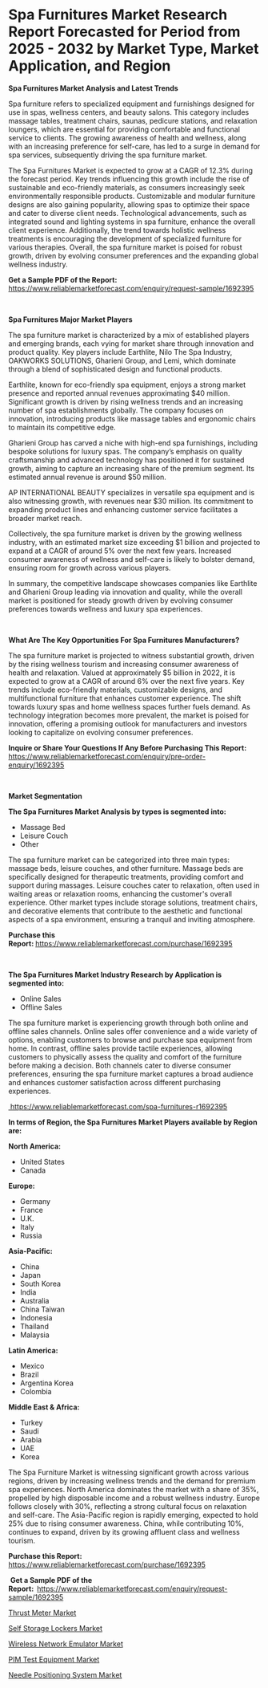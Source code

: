 <p><h1>Spa Furnitures Market Research Report Forecasted for Period from 2025 -  2032 by Market Type, Market Application, and Region</h1></p><p><strong>Spa Furnitures Market Analysis and Latest Trends</strong></p>
<p><p>Spa furniture refers to specialized equipment and furnishings designed for use in spas, wellness centers, and beauty salons. This category includes massage tables, treatment chairs, saunas, pedicure stations, and relaxation loungers, which are essential for providing comfortable and functional service to clients. The growing awareness of health and wellness, along with an increasing preference for self-care, has led to a surge in demand for spa services, subsequently driving the spa furniture market.</p><p>The Spa Furnitures Market is expected to grow at a CAGR of 12.3% during the forecast period. Key trends influencing this growth include the rise of sustainable and eco-friendly materials, as consumers increasingly seek environmentally responsible products. Customizable and modular furniture designs are also gaining popularity, allowing spas to optimize their space and cater to diverse client needs. Technological advancements, such as integrated sound and lighting systems in spa furniture, enhance the overall client experience. Additionally, the trend towards holistic wellness treatments is encouraging the development of specialized furniture for various therapies. Overall, the spa furniture market is poised for robust growth, driven by evolving consumer preferences and the expanding global wellness industry.</p></p>
<p><strong>Get a Sample PDF of the Report:&nbsp;</strong> <a href="https://www.reliablemarketforecast.com/enquiry/request-sample/1692395?utm_campaign=1840&utm_medium=2&utm_source=Github&utm_content=ia&utm_term=11042025&utm_id=spa-furnitures">https://www.reliablemarketforecast.com/enquiry/request-sample/1692395</a></p>
<p>&nbsp;</p>
<p><strong>Spa Furnitures Major Market Players</strong></p>
<p><p>The spa furniture market is characterized by a mix of established players and emerging brands, each vying for market share through innovation and product quality. Key players include Earthlite, Nilo The Spa Industry, OAKWORKS SOLUTIONS, Gharieni Group, and Lemi, which dominate through a blend of sophisticated design and functional products.</p><p>Earthlite, known for eco-friendly spa equipment, enjoys a strong market presence and reported annual revenues approximating $40 million. Significant growth is driven by rising wellness trends and an increasing number of spa establishments globally. The company focuses on innovation, introducing products like massage tables and ergonomic chairs to maintain its competitive edge.</p><p>Gharieni Group has carved a niche with high-end spa furnishings, including bespoke solutions for luxury spas. The company’s emphasis on quality craftsmanship and advanced technology has positioned it for sustained growth, aiming to capture an increasing share of the premium segment. Its estimated annual revenue is around $50 million.</p><p>AP INTERNATIONAL BEAUTY specializes in versatile spa equipment and is also witnessing growth, with revenues near $30 million. Its commitment to expanding product lines and enhancing customer service facilitates a broader market reach.</p><p>Collectively, the spa furniture market is driven by the growing wellness industry, with an estimated market size exceeding $1 billion and projected to expand at a CAGR of around 5% over the next few years. Increased consumer awareness of wellness and self-care is likely to bolster demand, ensuring room for growth across various players.</p><p>In summary, the competitive landscape showcases companies like Earthlite and Gharieni Group leading via innovation and quality, while the overall market is positioned for steady growth driven by evolving consumer preferences towards wellness and luxury spa experiences.</p></p>
<p>&nbsp;</p>
<p><strong>What Are The Key Opportunities For Spa Furnitures Manufacturers?</strong></p>
<p><p>The spa furniture market is projected to witness substantial growth, driven by the rising wellness tourism and increasing consumer awareness of health and relaxation. Valued at approximately $5 billion in 2022, it is expected to grow at a CAGR of around 6% over the next five years. Key trends include eco-friendly materials, customizable designs, and multifunctional furniture that enhances customer experience. The shift towards luxury spas and home wellness spaces further fuels demand. As technology integration becomes more prevalent, the market is poised for innovation, offering a promising outlook for manufacturers and investors looking to capitalize on evolving consumer preferences.</p></p>
<p><strong>Inquire or Share Your Questions If Any Before Purchasing This Report:</strong> <a href="https://www.reliablemarketforecast.com/enquiry/pre-order-enquiry/1692395?utm_campaign=1840&utm_medium=2&utm_source=Github&utm_content=ia&utm_term=11042025&utm_id=spa-furnitures">https://www.reliablemarketforecast.com/enquiry/pre-order-enquiry/1692395</a></p>
<p>&nbsp;</p>
<p><strong>Market Segmentation</strong></p>
<p><strong>The Spa Furnitures Market Analysis by types is segmented into:</strong></p>
<p><ul><li>Massage Bed</li><li>Leisure Couch</li><li>Other</li></ul></p>
<p><p>The spa furniture market can be categorized into three main types: massage beds, leisure couches, and other furniture. Massage beds are specifically designed for therapeutic treatments, providing comfort and support during massages. Leisure couches cater to relaxation, often used in waiting areas or relaxation rooms, enhancing the customer's overall experience. Other market types include storage solutions, treatment chairs, and decorative elements that contribute to the aesthetic and functional aspects of a spa environment, ensuring a tranquil and inviting atmosphere.</p></p>
<p><strong>Purchase this Report:&nbsp;</strong><a href="https://www.reliablemarketforecast.com/purchase/1692395?utm_campaign=1840&utm_medium=2&utm_source=Github&utm_content=ia&utm_term=11042025&utm_id=spa-furnitures">https://www.reliablemarketforecast.com/purchase/1692395</a></p>
<p>&nbsp;</p>
<p><strong>The Spa Furnitures Market Industry Research by Application is segmented into:</strong></p>
<p><ul><li>Online Sales</li><li>Offline Sales</li></ul></p>
<p><p>The spa furniture market is experiencing growth through both online and offline sales channels. Online sales offer convenience and a wide variety of options, enabling customers to browse and purchase spa equipment from home. In contrast, offline sales provide tactile experiences, allowing customers to physically assess the quality and comfort of the furniture before making a decision. Both channels cater to diverse consumer preferences, ensuring the spa furniture market captures a broad audience and enhances customer satisfaction across different purchasing experiences.</p></p>
<p><a href="https://www.reliablemarketforecast.com/spa-furnitures-r1692395?utm_campaign=1840&utm_medium=2&utm_source=Github&utm_content=ia&utm_term=11042025&utm_id=spa-furnitures">&nbsp;https://www.reliablemarketforecast.com/spa-furnitures-r1692395</a></p>
<p><strong>In terms of Region, the Spa Furnitures Market Players available by Region are:</strong></p>
<p>
    <p> <strong> North America: </strong>
        <ul>
            <li>United States</li>
            <li>Canada</li>
        </ul>
        </p> 
    <p> <strong> Europe: </strong>
        <ul>
            <li>Germany</li>
            <li>France</li>
            <li>U.K.</li>
            <li>Italy</li>
            <li>Russia</li>
        </ul>
        </p> 
    <p> <strong> Asia-Pacific: </strong>
        <ul>
            <li>China</li>
            <li>Japan</li>
            <li>South Korea</li>
            <li>India</li>
            <li>Australia</li>
            <li>China Taiwan</li>
            <li>Indonesia</li>
            <li>Thailand</li>
            <li>Malaysia</li>
        </ul>
        </p> 
    <p> <strong> Latin America: </strong>
        <ul>
            <li>Mexico</li>
            <li>Brazil</li>
            <li>Argentina Korea</li>
            <li>Colombia</li>
        </ul>
        </p> 
    <p> <strong> Middle East & Africa: </strong>
        <ul>
            <li>Turkey</li>
            <li>Saudi</li>
            <li>Arabia</li>
            <li>UAE</li>
            <li>Korea</li>
        </ul>
    </p>
    </p>
<p><p>The Spa Furniture Market is witnessing significant growth across various regions, driven by increasing wellness trends and the demand for premium spa experiences. North America dominates the market with a share of 35%, propelled by high disposable income and a robust wellness industry. Europe follows closely with 30%, reflecting a strong cultural focus on relaxation and self-care. The Asia-Pacific region is rapidly emerging, expected to hold 25% due to rising consumer awareness. China, while contributing 10%, continues to expand, driven by its growing affluent class and wellness tourism.</p></p>
<p><strong>Purchase this Report: </strong><a href="https://www.reliablemarketforecast.com/purchase/1692395?utm_campaign=1840&utm_medium=2&utm_source=Github&utm_content=ia&utm_term=11042025&utm_id=spa-furnitures">https://www.reliablemarketforecast.com/purchase/1692395</a></p>
<p>&nbsp;<strong>Get a Sample PDF of the Report:&nbsp;&nbsp;</strong><a href="https://www.reliablemarketforecast.com/enquiry/request-sample/1692395?utm_campaign=1840&utm_medium=2&utm_source=Github&utm_content=ia&utm_term=11042025&utm_id=spa-furnitures">https://www.reliablemarketforecast.com/enquiry/request-sample/1692395</a></p>
<p><strong></strong></p>
<p><p><a href="https://github.com/theyasnare5w/Market-Research-Report-List-1/blob/main/thrust-meter-market.md?utm_campaign=1840&utm_medium=2&utm_source=Github&utm_content=ia&utm_term=11042025&utm_id=spa-furnitures">Thrust Meter Market</a></p><p><a href="https://github.com/kaidaloeckf7/Market-Research-Report-List-1/blob/main/self-storage-lockers-market.md?utm_campaign=1840&utm_medium=2&utm_source=Github&utm_content=ia&utm_term=11042025&utm_id=spa-furnitures">Self Storage Lockers Market</a></p><p><a href="https://github.com/arifasabeygb/Market-Research-Report-List-1/blob/main/wireless-network-emulator-market.md?utm_campaign=1840&utm_medium=2&utm_source=Github&utm_content=ia&utm_term=11042025&utm_id=spa-furnitures">Wireless Network Emulator Market</a></p><p><a href="https://github.com/ocambdidarhz/Market-Research-Report-List-1/blob/main/pim-test-equipment-market.md?utm_campaign=1840&utm_medium=2&utm_source=Github&utm_content=ia&utm_term=11042025&utm_id=spa-furnitures">PIM Test Equipment Market</a></p><p><a href="https://github.com/aslinalirey9/Market-Research-Report-List-1/blob/main/needle-positioning-system-market.md?utm_campaign=1840&utm_medium=2&utm_source=Github&utm_content=ia&utm_term=11042025&utm_id=spa-furnitures">Needle Positioning System Market</a></p></p>